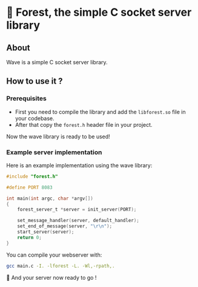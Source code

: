 # 🌳 Forest, the simple C socket server library
## About
Wave is a simple C socket server library.

## How to use it ?

### Prerequisites
- First you need to compile the library and add the `libforest.so` file in your codebase.
- After that copy the `forest.h` header file in your project.

Now the wave library is ready to be used!

### Example server implementation

Here is an example implementation using the wave library:
```c
#include "forest.h"

#define PORT 8083

int main(int argc, char *argv[])
{
    forest_server_t *server = init_server(PORT);

    set_message_handler(server, default_handler);
    set_end_of_message(server, "\r\n");
    start_server(server);
    return 0;
}
```

You can compile your webserver with:
```bash
gcc main.c -I. -lforest -L. -Wl,-rpath,.
```

🎉 And your server now ready to go !
